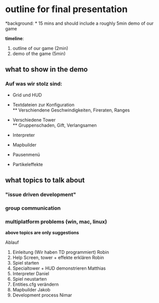 # outline for final presentation

*background: * 15 mins and should include a roughly 5min demo of our game

**timeline**: 
 1. outline of our game (2min)
 2. demo of the game (5min)
## what to show in the demo

### Auf was wir stolz sind:
* Grid und HUD

* Textdateien zur Konfiguration  
** Verschiendene Geschwindigkeiten, Fireraten, Ranges
* Verschiedene Tower  
** Gruppenschaden, Gift, Verlangsamen
* Interpreter
* Mapbuilder
* Pausenmenü
* Partikeleffekte

## what topics to talk about
### "issue driven development"
### group communication
### multiplatform problems (win, mac, linux)

**above topics are only suggestions**

Ablauf
1. Einleitung (Wir haben TD programmiert) Robin
2. Help Screen, tower + effekte erklären Robin
3. Spiel starten
4. Specialtower + HUD demonstrieren Matthias
5. Interpreter Daniel
6. Spiel neustarten
7. Entities.cfg verändern
8. Mapbuilder Jakob
9. Development process Nimar